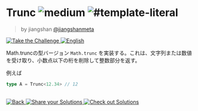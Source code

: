 <!--info-header-start-->
<h1>
 Trunc
 <img alt="medium" src="https://img.shields.io/badge/-medium-d9901a"/>
 <img alt="#template-literal" src="https://img.shields.io/badge/-%23template--literal-999"/>
</h1>
<blockquote>
 <p>
  by jiangshan
  <a href="https://github.com/jiangshanmeta" target="_blank">
   @jiangshanmeta
  </a>
 </p>
</blockquote>
<p>
 <a href="https://tsch.js.org/5140/play" target="_blank">
  <img alt="Take the Challenge" src="https://camo.githubusercontent.com/3489f2cdaca9ab8c123a6c67c4a5f56a826306e181f151db615f8f17acffa1fe/68747470733a2f2f696d672e736869656c64732e696f2f62616467652f2d2545362538432539312545362538382541362545332538312539392545332538322538422d3331373863363f6c6f676f3d74797065736372697074266c6f676f436f6c6f723d7768697465"/>
  <a href="./README.md" target="_blank">
   <img alt="English" src="https://img.shields.io/badge/-English-gray"/>
  </a>
 </a>
</p>
<!--info-header-end-->

Math.truncの型バージョン ```Math.trunc``` を実装する。これは、文字列または数値を受け取り、小数点以下の桁を削除して整数部分を返す。

例えば

```typescript
type A = Trunc<12.34> // 12
```
<!--info-footer-start-->
<br/>
<a href="../../README.md" target="_blank">
 <img alt="Back" src="https://camo.githubusercontent.com/7ad807989782f0cd8078a91e25d2fb3e014e3759fe0a07944c62c81e6f38eca4/68747470733a2f2f696d672e736869656c64732e696f2f62616467652f2d2545362538382542422545332538322538422d67726579"/>
</a>
<a href="https://tsch.js.org/5140/answer" target="_blank">
 <img alt="Share your Solutions" src="https://camo.githubusercontent.com/9233fc6711bc2d58ea6f99cd798138a2049c046db56917458af9db991f54f276/68747470733a2f2f696d672e736869656c64732e696f2f62616467652f2d2545382541372541332545372541442539342545332538322539322545352538352542312545362539432538392d7465616c"/>
</a>
<a href="https://tsch.js.org/5140/solutions" target="_blank">
 <img alt="Check out Solutions" src="https://camo.githubusercontent.com/47aafb4a25eaef38ad29ba023a9d1a7be663aab5af3f44547331d9292c05cec4/68747470733a2f2f696d672e736869656c64732e696f2f62616467652f2d2545382541372541332545372541442539342545332538322539322545372541322542412545382541412538442d6465356137373f6c6f676f3d617765736f6d652d6c69737473266c6f676f436f6c6f723d7768697465"/>
</a>
<!--info-footer-end-->

